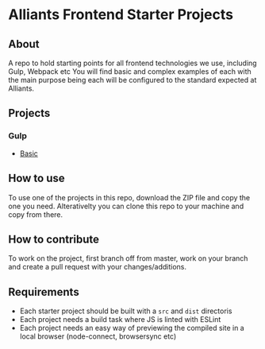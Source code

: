 # Alliants Frontend Starter Projects


## About
A repo to hold starting points for all frontend technologies we use, including Gulp, Webpack etc
You will find basic and complex examples of each with the main purpose being each will be configured
to the standard expected at Alliants.

## Projects

### Gulp
* [Basic](gulp/basic/README.md)

## How to use
To use one of the projects in this repo, download the ZIP file and copy the one you need.
Alterativelty you can clone this repo to your machine and copy from there.

## How to contribute
To work on the project, first branch off from master, work on your branch and create a pull request with your changes/additions.


## Requirements

- Each starter project should be built with a `src` and `dist` directoris
- Each project needs a build task where JS is linted with ESLint
- Each project needs an easy way of previewing the compiled site in a local browser (node-connect, browsersync etc)

